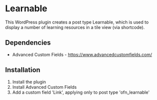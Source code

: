 # Learnable

This WordPress plugin creates a post type Learnable, which is used to display a number of
learning resources in a tile view (via shortcode).


## Dependencies

- Advanced Custom Fields - https://www.advancedcustomfields.com/


## Installation

1. Install the plugin
2. Install Advanced Custom Fields
3. Add a custom field 'Link', applying only to post type 'ofn_learnable'
